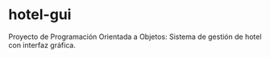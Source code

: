 # hotel-gui
Proyecto de Programación Orientada a Objetos: Sistema de gestión de hotel con interfaz gráfica.

